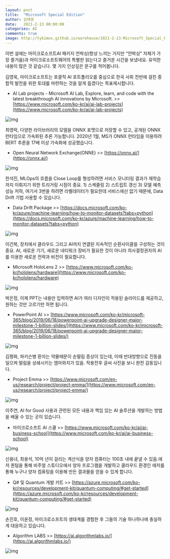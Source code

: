 ```yaml
---
layout: post
title:  "Microsoft Special Edition"
author: 김태영 
date:   2021-2-13 00:00:00
categories: AI
comments: true
image: http://tykimos.github.io/warehouse/2021-2-13-Microsoft_Special_Edition_Title_1.png
--- 
```


이번 설에는 마이크로소프트AI 패키지 언박싱(항상 느끼는 거지만 “언박싱” 자체가 가장 즐거움)과 마이크로소프트웨어의 특별판 읽는다고 즐거운 시간을 보냈네요. 유익한 내용이 많은 것 같습니다. 몇 가지 인상깊은 문구를 적어봅니다. 

김영욱, 마이크로소프트는 포괄적 AI 포트폴리오를 중심으로 한국 사회 전반에 걸친 종합적 발전을 위한 토대를 마련하는 것을 알게 돕겠다는 목표제시합니다.

* AI Lab projects - Microsoft AI Lab, Explore, learn, and code with the latest breakthrough AI innovations by Microsoft. >> [https://www.microsoft.com/ko-kr/ai/ai-lab-projects](https://www.microsoft.com/ko-kr/ai/ai-lab-projects)

![img](http://tykimos.github.io/warehouse/2021-2-13-Microsoft_Special_Edition_1.png)

최영락, 다양한 라이브러리의 모델을 ONNX 포멧으로 저장할 수 있고, 공개된 ONNX 런타임으로 가속화된 추론 가능합니다. 2020년 1월, MS가 ONNX 런타임을 이용하려 BERT 추론을 17배 이상 가속화에 성공했습니다.

* Open Neural Network Exchange(ONNE) >> [https://onnx.ai/](https://onnx.ai/)

![img](http://tykimos.github.io/warehouse/2021-2-13-Microsoft_Special_Edition_2.png)

한석진, MLOps의 흐름을 Close Loop를 형성하려면 서비스 모니터링 결과가 재학습까지 이뤄지기 위한 트리거링 시점이 중요. 1) 스케줄링 2) 스트립트 갱신 3) 모델 예측 성능 저하, 여기서 3번을 하려면 라벨데이터가 필요한데 서비스에선 없기 때문에, Data Drift 기법 사용할 수 있습니다.

* Data Drift Package >> [https://docs.microsoft.com/ko-kr/azure/machine-learning/how-to-monitor-datasets?tabs=python](https://docs.microsoft.com/ko-kr/azure/machine-learning/how-to-monitor-datasets?tabs=python)

![img](http://tykimos.github.io/warehouse/2021-2-13-Microsoft_Special_Edition_3.png)

이건복, 장치에서 클라우드 그리고 AI까지 연결된 지속적인 순환사이클을 구성하는 것이 중요. AI, 새로운 기기, 새로운 네티워크 장비가 필요한 것이 아니라 의사결정권자의 AI를 이용한 새로운 전략과 비전이 필요합니다.

* Microsoft HoloLens 2 >> [https://www.microsoft.com/ko-kr/hololens/hardware](https://www.microsoft.com/ko-kr/hololens/hardware)

![img](http://tykimos.github.io/warehouse/2021-2-13-Microsoft_Special_Edition_4.png)

박은정, 이제 PPT는 내용만 입력하면 AI가 여러 디자인이 적용된 슬라이드를 제공하고, 원하는 것만 고르기만 하면 됩니다.

* PowerPoint AI >> [https://www.microsoft.com/ko-kr/microsoft-365/blog/2019/06/18/powerpoint-ai-upgrade-designer-major-milestone-1-billion-slides/](https://www.microsoft.com/ko-kr/microsoft-365/blog/2019/06/18/powerpoint-ai-upgrade-designer-major-milestone-1-billion-slides/)

![img](http://tykimos.github.io/warehouse/2021-2-13-Microsoft_Special_Edition_5.png)

김평화, 파키슨병 환자는 약물때문이 손떨림 증상이 있는데, 이때 반대방향으로 진동을 일으켜 떨림을 상쇄시키는 엠마와치가 있음. 작용전후 글씨 사진을 보니 완전 감동입니다.

* Project Emma >> [https://www.microsoft.com/en-us/research/project/project-emma/](https://www.microsoft.com/en-us/research/project/project-emma/)

![img](http://tykimos.github.io/warehouse/2021-2-13-Microsoft_Special_Edition_6.png)

이주연, AI for Good 사용과 관련된 모든 내용과 책임 있는 AI 솔루션을 개발하는 방법을 배울 수 있는 곳이 있습니다. 

* 마이크로소프트 AI 스쿨 >> [https://www.microsoft.com/ko-kr/ai/ai-business-school](https://www.microsoft.com/ko-kr/ai/ai-business-school)

![img](http://tykimos.github.io/warehouse/2021-2-13-Microsoft_Special_Edition_7.png)

신용녀, 최용석, 10억 년이 걸리는 계산식을 양자 컴퓨터는 100초 내에 끝낼 수 있음.애저 퀀텀을 통해 비주얼 스튜디오에서 양자 프로그램을 개발하고 클라우드 환경인 애저를 통해 누구나 양자 컴퓨팅을 이용해 만든 결과물을 얻을 수 있게 합니다.

* Q# 및 Quantum 개발 키트 >> [https://azure.microsoft.com/ko-kr/resources/development-kit/quantum-computing/#get-started](https://azure.microsoft.com/ko-kr/resources/development-kit/quantum-computing/#get-started)

![img](http://tykimos.github.io/warehouse/2021-2-13-Microsoft_Special_Edition_8.png)

손진호, 이윤정, 마이크로소프트의 생태계를 경험한 후 그들의 기술 하나하나에 충실하게 대응하고 있습니다.

* Algorithm LABS >> [https://ai.algorithmlabs.io/](https://ai.algorithmlabs.io/)

![img](http://tykimos.github.io/warehouse/2021-2-13-Microsoft_Special_Edition_9.png)